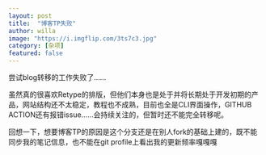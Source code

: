 ```yaml
---
layout: post
title:  "博客TP失败"
author: willa
image: "https://i.imgflip.com/3ts7c3.jpg"
category: [杂项]
featured: false
---
```


尝试blog转移的工作失败了……

虽然真的很喜欢Retype的排版，但他们本身也是处于并将长期处于开发初期的产品，网站结构还不太稳定，教程也不成熟，目前也全是CLI界面操作，GITHUB ACTION还有报错issue……会持续关注的，但暂时还不能完全转移呢。

回想一下，想要博客TP的原因是这个分支还是在别人fork的基础上建的，既不能同步我的笔记信息，也不能在git profile上看出我的更新频率嘎嘎嘎

